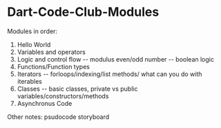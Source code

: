 # Dart-Code-Club-Modules
 
Modules in order:

1. Hello World 
2. Variables and operators
3. Logic and control flow -- modulus even/odd number -- boolean logic
4. Functions/Function types
5. Iterators -- forloops/indexing/list methods/ what can you do with iterables
6. Classes -- basic classes, private vs public variables/constructors/methods
7. Asynchronus Code



Other notes:
psudocode storyboard
